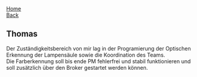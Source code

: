 [Home](home)   
[Back](KonzeptST)   

## Thomas  
    
Der Zuständigkeitsbereich von mir lag in der Programierung der Optischen Erkennung der Lampensäule sowie die Koordination des Teams.  
Die Farberkennung soll bis ende PM fehlerfrei und stabil funktionieren und soll zusätzlich über den Broker gestartet werden können.  